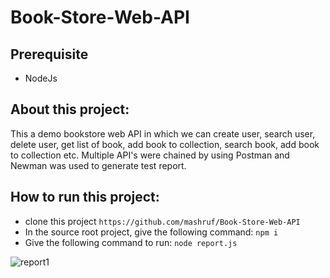 # Book-Store-Web-API

## Prerequisite
- NodeJs

## About this project:
This a demo bookstore web API in which we can create user, search user, delete user, get list of book, add book to collection, search book, add book to collection etc. Multiple API's were chained by using Postman and Newman was used to generate test report.

## How to run this project:
- clone this project
``` https://github.com/mashruf/Book-Store-Web-API ```
- In the source root project, give the following command:
``` npm i ```
- Give the following command to run:
``` node report.js ```

![report1](https://github.com/mashruf/Book-Store-Web-API/assets/50927464/20eaa295-9dd6-43f0-a1c8-865a5a70d14b)
